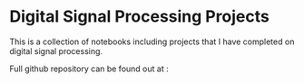 # Digital Signal Processing Projects

This is a collection of notebooks including projects that I have completed on digital signal processing.

Full github repository can be found out at : 